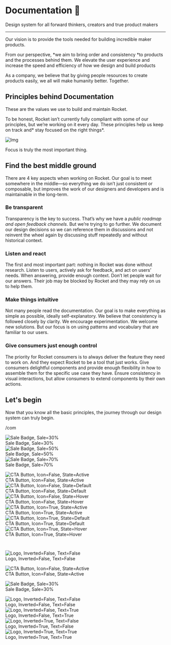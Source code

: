 
# Documentation 🚀

Design system for all forward thinkers, creators and true product makers

---

Our vision is to provide the tools needed for building incredible maker products.

From our perspective, *we aim to bring order and consistency *to products and the processes behind them. We elevate the user experience and increase the speed and efficiency of how we design and build products

As a company, we believe that by giving people resources to create products easily, we all will make humanity better. Together.

## Principles behind Documentation

These are the values we use to build and maintain Rocket.

To be honest, Rocket isn’t currently fully compliant with some of our principles, but we’re working on it every day. These principles help us keep on track and* stay focused on the right things*.

![Img](https://studio-assets.supernova.io/design-systems/14533/9289758a-6300-472a-bbc6-a57098081abf.jpeg)

Focus is truly the most important thing.

## Find the best middle ground

There are 4 key aspects when working on Rocket. Our goal is to meet somewhere in the middle—so everything we do isn’t just consistent or composable, but improves the work of our designers and developers and is maintainable in the long-term.

### Be transparent

Transparency is the key to success. That’s why we have a *public roadmap and open feedback channels*. But we’re trying to go further. We document our design decisions so we can reference them in discussions and not reinvent the wheel again by discussing stuff repeatedly and without historical context.

### Listen and react

The first and most important part: nothing in Rocket was done without research. Listen to users, actively ask for feedback, and act on users’ needs. When answering, provide enough context. Don’t let people wait for our answers. Their job may be blocked by Rocket and they may rely on us to help them.

### Make things intuitive

Not many people read the documentation. Our goal is to make everything as simple as possible, ideally self-explanatory. We believe that consistency is followed closely by clarity. We encourage experimentation. We welcome new solutions. But our focus is on using patterns and vocabulary that are familiar to our users.

### Give consumers just enough control

The priority for Rocket consumers is to always deliver the feature they need to work on. And they expect Rocket to be a tool that just works. Give consumers delightful components and provide enough flexibility in how to assemble them for the specific use case they have. Ensure consistency in visual interactions, but allow consumers to extend components by their own actions.

## Let's begin

Now that you know all the basic principles, the journey through our design system can truly begin.

/com

  
![Sale Badge, Sale=30%](https://studio-assets.supernova.io/design-systems/14533/c15e0c38-65e2-4b90-9555-7ceb27bc0308.png)  
Sale Badge, Sale=30%  
![Sale Badge, Sale=50%](https://studio-assets.supernova.io/design-systems/14533/9c861f1e-430d-4de8-b114-5196f683097c.png)  
Sale Badge, Sale=50%  
![Sale Badge, Sale=70%](https://studio-assets.supernova.io/design-systems/14533/68293ad9-aa73-4230-92b6-19bb95a4cd74.png)  
Sale Badge, Sale=70%  


  
![CTA Button, Icon=False, State=Active](https://studio-assets.supernova.io/design-systems/14533/21587e9a-4c21-4b94-9c03-09127d60cf7a.png)  
CTA Button, Icon=False, State=Active  
![CTA Button, Icon=False, State=Default](https://studio-assets.supernova.io/design-systems/14533/9582d85d-4406-4cca-b36b-9c03f2c3b8ab.png)  
CTA Button, Icon=False, State=Default  
![CTA Button, Icon=False, State=Hover](https://studio-assets.supernova.io/design-systems/14533/82e6e653-34fe-48b1-b008-6faaf4041a80.png)  
CTA Button, Icon=False, State=Hover  
![CTA Button, Icon=True, State=Active](https://studio-assets.supernova.io/design-systems/14533/f382632a-dddc-4f00-befe-7aab15e43098.png)  
CTA Button, Icon=True, State=Active  
![CTA Button, Icon=True, State=Default](https://studio-assets.supernova.io/design-systems/14533/d30ac12b-80de-47de-a0f0-e31da7d72dc2.png)  
CTA Button, Icon=True, State=Default  
![CTA Button, Icon=True, State=Hover](https://studio-assets.supernova.io/design-systems/14533/e67a6bdf-43f4-4da7-aa4e-00c78f6dcf9e.png)  
CTA Button, Icon=True, State=Hover  


```javascript  
  
```

  
![Logo, Inverted=False, Text=False](https://studio-assets.supernova.io/design-systems/14533/017775df-ce36-4272-aeb2-0483fb18311f.png)  
Logo, Inverted=False, Text=False  


  
  


  
![CTA Button, Icon=False, State=Active](https://studio-assets.supernova.io/design-systems/14533/21587e9a-4c21-4b94-9c03-09127d60cf7a.png)  
CTA Button, Icon=False, State=Active  


  
![Sale Badge, Sale=30%](https://studio-assets.supernova.io/design-systems/14533/c15e0c38-65e2-4b90-9555-7ceb27bc0308.png)  
Sale Badge, Sale=30%  


  
![Logo, Inverted=False, Text=False](https://studio-assets.supernova.io/design-systems/14533/017775df-ce36-4272-aeb2-0483fb18311f.png)  
Logo, Inverted=False, Text=False  
![Logo, Inverted=False, Text=True](https://studio-assets.supernova.io/design-systems/14533/6c904eb8-8de3-4668-acaf-f4418e58c57a.png)  
Logo, Inverted=False, Text=True  
![Logo, Inverted=True, Text=False](https://studio-assets.supernova.io/design-systems/14533/e7d0bb71-b8c0-4c84-a97b-c0b7673b1f7f.png)  
Logo, Inverted=True, Text=False  
![Logo, Inverted=True, Text=True](https://studio-assets.supernova.io/design-systems/14533/f40fc437-6675-4e39-a3e7-f6cf9fba49ff.png)  
Logo, Inverted=True, Text=True  
